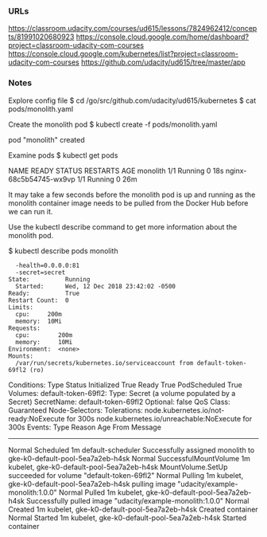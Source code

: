 ### URLs
https://classroom.udacity.com/courses/ud615/lessons/7824962412/concepts/81991020680923
https://console.cloud.google.com/home/dashboard?project=classroom-udacity-com-courses
https://console.cloud.google.com/kubernetes/list?project=classroom-udacity-com-courses
https://github.com/udacity/ud615/tree/master/app

### Notes

Explore config file
$ cd /go/src/github.com/udacity/ud615/kubernetes
$ cat pods/monolith.yaml

Create the monolith pod
$ kubectl create -f pods/monolith.yaml

pod "monolith" created

Examine pods
$ kubectl get pods

NAME                     READY     STATUS    RESTARTS   AGE
monolith                 1/1       Running   0          18s
nginx-68c5b54745-wx9vp   1/1       Running   0          26m

It may take a few seconds before the monolith pod is up and running as the monolith container image needs to be pulled from the Docker Hub before we can run it.

Use the kubectl describe command to get more information about the monolith pod.

$ kubectl describe pods monolith

      -health=0.0.0.0:81
      -secret=secret
    State:          Running
      Started:      Wed, 12 Dec 2018 23:42:02 -0500
    Ready:          True
    Restart Count:  0
    Limits:
      cpu:     200m
      memory:  10Mi
    Requests:
      cpu:        200m
      memory:     10Mi
    Environment:  <none>
    Mounts:
      /var/run/secrets/kubernetes.io/serviceaccount from default-token-69fl2 (ro)
Conditions:
  Type           Status
  Initialized    True
  Ready          True
  PodScheduled   True
Volumes:
  default-token-69fl2:
    Type:        Secret (a volume populated by a Secret)
    SecretName:  default-token-69fl2
    Optional:    false
QoS Class:       Guaranteed
Node-Selectors:  <none>
Tolerations:     node.kubernetes.io/not-ready:NoExecute for 300s
                 node.kubernetes.io/unreachable:NoExecute for 300s
Events:
  Type    Reason                 Age   From                                        Message
  ----    ------                 ----  ----                                        -------
  Normal  Scheduled              1m    default-scheduler                           Successfully assigned monolith to gke-k0-default-pool-5ea7a2eb-h4sk
  Normal  SuccessfulMountVolume  1m    kubelet, gke-k0-default-pool-5ea7a2eb-h4sk  MountVolume.SetUp succeeded for volume "default-token-69fl2"
  Normal  Pulling                1m    kubelet, gke-k0-default-pool-5ea7a2eb-h4sk  pulling image "udacity/example-monolith:1.0.0"
  Normal  Pulled                 1m    kubelet, gke-k0-default-pool-5ea7a2eb-h4sk  Successfully pulled image "udacity/example-monolith:1.0.0"
  Normal  Created                1m    kubelet, gke-k0-default-pool-5ea7a2eb-h4sk  Created container
  Normal  Started                1m    kubelet, gke-k0-default-pool-5ea7a2eb-h4sk  Started container